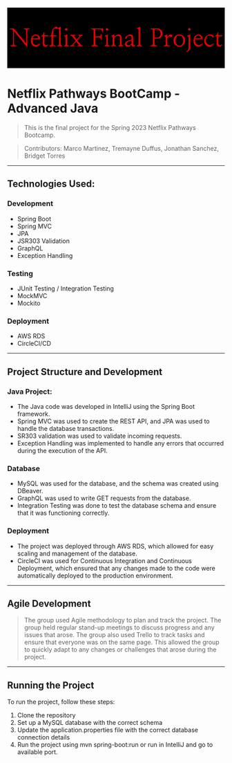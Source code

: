 ![alt text](Netflix_Final_Project.png)
# Netflix Pathways BootCamp - Advanced Java


>This is the final project for the Spring 2023 Netflix Pathways Bootcamp.
 
>Contributors: Marco Martinez, Tremayne Duffus, Jonathan Sanchez, Bridget Torres

---

## Technologies Used: 

### Development
- Spring Boot
- Spring MVC
- JPA
- JSR303 Validation
- GraphQL
- Exception Handling

### Testing
- JUnit Testing / Integration Testing
- MockMVC
- Mockito

### Deployment
- AWS RDS
- CircleCI/CD

---

## Project Structure and Development

### Java Project:
- The Java code was developed in IntelliJ using the Spring Boot framework. 
- Spring MVC was used to create the REST API, and JPA was used to handle the database transactions.
- SR303 validation was used to validate incoming requests.
- Exception Handling was implemented to handle any errors that occurred during the execution of the API.

### Database
- MySQL was used for the database, and the schema was created using DBeaver.
- GraphQL was used to write GET requests from the database.
- Integration Testing was done to test the database schema and ensure that it was functioning correctly.

### Deployment
- The project was deployed through AWS RDS, which allowed for easy scaling and management of the database.
- CircleCI was used for Continuous Integration and Continuous Deployment, which ensured that any changes made to the code were automatically deployed to the production environment.

---

## Agile Development

>The group used Agile methodology to plan and track the project. The group held regular stand-up meetings to discuss progress and any issues that arose. The group also used Trello to track tasks and ensure that everyone was on the same page. This allowed the group to quickly adapt to any changes or challenges that arose during the project.

---

## Running the Project

To run the project, follow these steps:

1. Clone the repository
2. Set up a MySQL database with the correct schema
3. Update the application.properties file with the correct database connection details
4. Run the project using mvn spring-boot:run or run in IntelliJ and go to available port.


